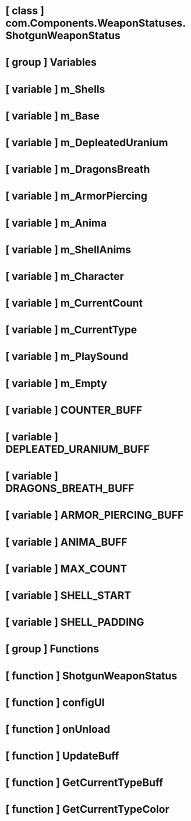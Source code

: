 # [ class ] com.Components.WeaponStatuses.ShotgunWeaponStatus

# [ group ] Variables

# [ variable ] m_Shells

# [ variable ] m_Base

# [ variable ] m_DepleatedUranium

# [ variable ] m_DragonsBreath

# [ variable ] m_ArmorPiercing

# [ variable ] m_Anima

# [ variable ] m_ShellAnims

# [ variable ] m_Character

# [ variable ] m_CurrentCount

# [ variable ] m_CurrentType

# [ variable ] m_PlaySound

# [ variable ] m_Empty

# [ variable ] COUNTER_BUFF

# [ variable ] DEPLEATED_URANIUM_BUFF

# [ variable ] DRAGONS_BREATH_BUFF

# [ variable ] ARMOR_PIERCING_BUFF

# [ variable ] ANIMA_BUFF

# [ variable ] MAX_COUNT

# [ variable ] SHELL_START

# [ variable ] SHELL_PADDING

# [ group ] Functions

# [ function ] ShotgunWeaponStatus

# [ function ] configUI

# [ function ] onUnload

# [ function ] UpdateBuff

# [ function ] GetCurrentTypeBuff

# [ function ] GetCurrentTypeColor

